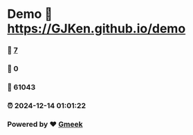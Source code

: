 # Demo :link: https://GJKen.github.io/demo 
### :page_facing_up: [7](https://GJKen.github.io/demo/tag.html) 
### :speech_balloon: 0 
### :hibiscus: 61043 
### :alarm_clock: 2024-12-14 01:01:22 
### Powered by :heart: [Gmeek](https://github.com/Meekdai/Gmeek)
